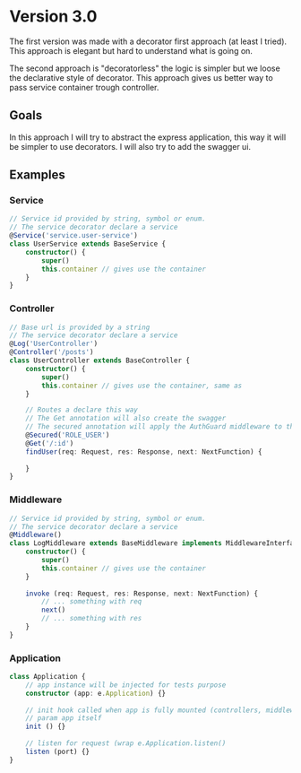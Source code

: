# Version 3.0

The first version was made with a decorator first approach (at least I tried). This approach is elegant but hard to understand
what is going on.

The second approach is "decoratorless" the logic is simpler but we loose the declarative style of decorator.
This approach gives us better way to pass service container trough controller.

## Goals

In this approach I will try to abstract the express application, this way it will be simpler to use decorators.
I will also try to add the swagger ui.
 
## Examples

### Service

```typescript
// Service id provided by string, symbol or enum.
// The service decorator declare a service
@Service('service.user-service')
class UserService extends BaseService {
    constructor() {
        super()
        this.container // gives use the container
    }
}
```

### Controller
```typescript
// Base url is provided by a string
// The service decorator declare a service
@Log('UserController')
@Controller('/posts')
class UserController extends BaseController {
    constructor() {
        super()
        this.container // gives use the container, same as 
    }

    // Routes a declare this way
    // The Get annotation will also create the swagger
    // The secured annotation will apply the AuthGuard middleware to this route
    @Secured('ROLE_USER')
    @Get('/:id')
    findUser(req: Request, res: Response, next: NextFunction) {
    
    }   
}
```

### Middleware

```typescript
// Service id provided by string, symbol or enum.
// The service decorator declare a service
@Middleware()
class LogMiddleware extends BaseMiddleware implements MiddlewareInterface {
    constructor() {
        super()
        this.container // gives use the container
    }
    
    invoke (req: Request, res: Response, next: NextFunction) {
        // ... something with req
        next()
        // ... something with res
    }
}
```

### Application

```typescript
class Application {
    // app instance will be injected for tests purpose
    constructor (app: e.Application) {}
    
    // init hook called when app is fully mounted (controllers, middleware, services, all done)
    // param app itself
    init () {}
    
    // listen for request (wrap e.Application.listen()
    listen (port) {}
}
```
